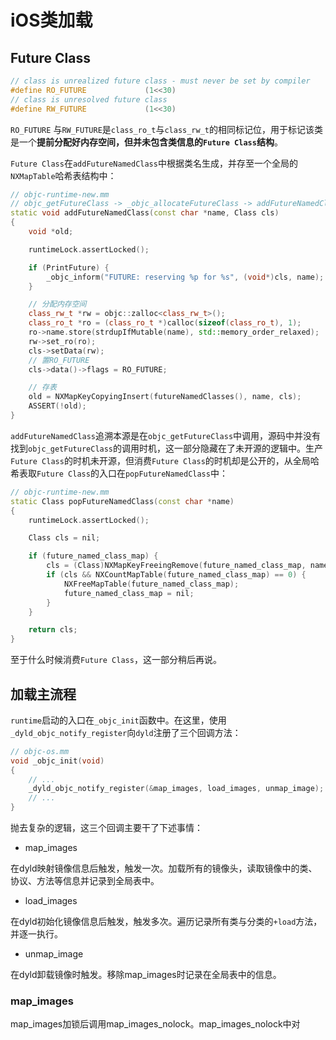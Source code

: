 # iOS类加载

## Future Class

```cpp
// class is unrealized future class - must never be set by compiler
#define RO_FUTURE             (1<<30)
// class is unresolved future class
#define RW_FUTURE             (1<<30)
```

`RO_FUTURE` 与`RW_FUTURE`是`class_ro_t`与`class_rw_t`的相同标记位，用于标记该类是一个**提前分配好内存空间，但并未包含类信息的`Future Class`结构**。

`Future Class`在`addFutureNamedClass`中根据类名生成，并存至一个全局的`NXMapTable`哈希表结构中：

```cpp
// objc-runtime-new.mm
// objc_getFutureClass -> _objc_allocateFutureClass -> addFutureNamedClass
static void addFutureNamedClass(const char *name, Class cls)
{
    void *old;

    runtimeLock.assertLocked();

    if (PrintFuture) {
        _objc_inform("FUTURE: reserving %p for %s", (void*)cls, name);
    }

    // 分配内存空间
    class_rw_t *rw = objc::zalloc<class_rw_t>();
    class_ro_t *ro = (class_ro_t *)calloc(sizeof(class_ro_t), 1);
    ro->name.store(strdupIfMutable(name), std::memory_order_relaxed);
    rw->set_ro(ro);
    cls->setData(rw);
    // 置RO_FUTURE
    cls->data()->flags = RO_FUTURE;

    // 存表
    old = NXMapKeyCopyingInsert(futureNamedClasses(), name, cls);
    ASSERT(!old);
}
```

`addFutureNamedClass`追溯本源是在`objc_getFutureClass`中调用，源码中并没有找到`objc_getFutureClass`的调用时机，这一部分隐藏在了未开源的逻辑中。生产`Future Class`的时机未开源，但消费`Future Class`的时机却是公开的，从全局哈希表取`Future Class`的入口在`popFutureNamedClass`中：

```cpp
// objc-runtime-new.mm
static Class popFutureNamedClass(const char *name)
{
    runtimeLock.assertLocked();

    Class cls = nil;

    if (future_named_class_map) {
        cls = (Class)NXMapKeyFreeingRemove(future_named_class_map, name);
        if (cls && NXCountMapTable(future_named_class_map) == 0) {
            NXFreeMapTable(future_named_class_map);
            future_named_class_map = nil;
        }
    }

    return cls;
}
```

至于什么时候消费`Future Class`，这一部分稍后再说。

## 加载主流程

`runtime`启动的入口在`_objc_init`函数中。在这里，使用`_dyld_objc_notify_register`向`dyld`注册了三个回调方法：

```cpp
// objc-os.mm
void _objc_init(void)
{
    // ...
    _dyld_objc_notify_register(&map_images, load_images, unmap_image);
    // ...
}
```

抛去复杂的逻辑，这三个回调主要干了下述事情：

- map_images

在dyld映射镜像信息后触发，触发一次。加载所有的镜像头，读取镜像中的类、协议、方法等信息并记录到全局表中。

- load_images

在dyld初始化镜像信息后触发，触发多次。遍历记录所有类与分类的`+load`方法，并逐一执行。

- unmap_image

在dyld卸载镜像时触发。移除map_images时记录在全局表中的信息。

### map_images

map_images加锁后调用map_images_nolock。map_images_nolock中对